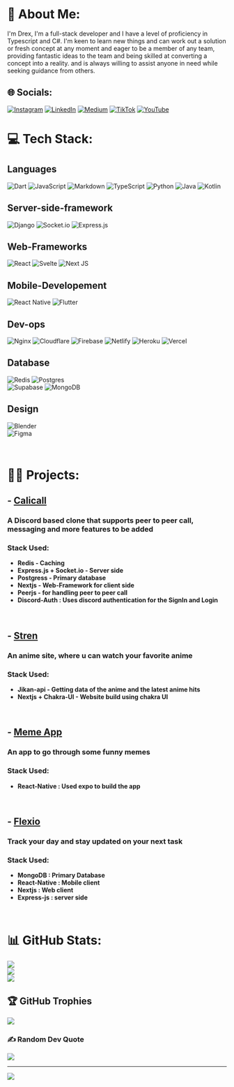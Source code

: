 # 💫 About Me:
I'm Drex, I'm a full-stack developer and I have a level of proficiency in Typescript and C#. I'm keen to learn new things and can work out a solution or fresh concept at any moment and eager to be a member of any team, providing fantastic ideas to the team and being skilled at converting a concept into a reality. and is always willing to assist anyone in need while seeking guidance from others.


## 🌐 Socials:
[![Instagram](https://img.shields.io/badge/Instagram-%23E4405F.svg?logo=Instagram&logoColor=white)](https://instagram.com/drex.sya) [![LinkedIn](https://img.shields.io/badge/LinkedIn-%230077B5.svg?logo=linkedin&logoColor=white)](https://linkedin.com/in/amal-n-a16502226) [![Medium](https://img.shields.io/badge/Medium-12100E?logo=medium&logoColor=white)](https://medium.com/@TyfangXV) [![TikTok](https://img.shields.io/badge/TikTok-%23000000.svg?logo=TikTok&logoColor=white)](https://tiktok.com/@yale_calista) [![YouTube](https://img.shields.io/badge/YouTube-%23FF0000.svg?logo=YouTube&logoColor=white)](https://youtube.com/channel/UCID3fhfAkONRI_9fADzoiXQ) 

# 💻 Tech Stack:

## Languages
![Dart](https://img.shields.io/badge/dart-%230175C2.svg?style=for-the-badge&logo=dart&logoColor=white) 
![JavaScript](https://img.shields.io/badge/javascript-%23323330.svg?style=for-the-badge&logo=javascript&logoColor=%23F7DF1E) 
![Markdown](https://img.shields.io/badge/markdown-%23000000.svg?style=for-the-badge&logo=markdown&logoColor=white) 
![TypeScript](https://img.shields.io/badge/typescript-%23007ACC.svg?style=for-the-badge&logo=typescript&logoColor=white) 
![Python](https://img.shields.io/badge/python-3670A0?style=for-the-badge&logo=python&logoColor=ffdd54) 
![Java](https://img.shields.io/badge/java-%23ED8B00.svg?style=for-the-badge&logo=java&logoColor=white) 
![Kotlin](https://img.shields.io/badge/kotlin-%230095D5.svg?style=for-the-badge&logo=kotlin&logoColor=white) 

## Server-side-framework
![Django](https://img.shields.io/badge/django-%23092E20.svg?style=for-the-badge&logo=django&logoColor=white) 
![Socket.io](https://img.shields.io/badge/Socket.io-black?style=for-the-badge&logo=socket.io&badgeColor=010101)
![Express.js](https://img.shields.io/badge/express.js-black?style=for-the-badge&logo=express.js&badgeColor=010101)

## Web-Frameworks
![React](https://img.shields.io/badge/react-%2320232a.svg?style=for-the-badge&logo=react&logoColor=%2361DAFB) 
![Svelte](https://img.shields.io/badge/svelte-%23f1413d.svg?style=for-the-badge&logo=svelte&logoColor=white) 
![Next JS](https://img.shields.io/badge/Next-black?style=for-the-badge&logo=next.js&logoColor=white)

## Mobile-Developement
![React Native](https://img.shields.io/badge/react_native-%2320232a.svg?style=for-the-badge&logo=react&logoColor=%2361DAFB) 
![Flutter](https://img.shields.io/badge/Flutter-%2302569B.svg?style=for-the-badge&logo=Flutter&logoColor=white)

## Dev-ops
![Nginx](https://img.shields.io/badge/nginx-%23009639.svg?style=for-the-badge&logo=nginx&logoColor=white) 
![Cloudflare](https://img.shields.io/badge/Cloudflare-F38020?style=for-the-badge&logo=Cloudflare&logoColor=white) 
![Firebase](https://img.shields.io/badge/firebase-%23039BE5.svg?style=for-the-badge&logo=firebase) 
![Netlify](https://img.shields.io/badge/netlify-%23000000.svg?style=for-the-badge&logo=netlify&logoColor=#00C7B7) 
![Heroku](https://img.shields.io/badge/heroku-%23430098.svg?style=for-the-badge&logo=heroku&logoColor=white) 
![Vercel](https://img.shields.io/badge/vercel-%23000000.svg?style=for-the-badge&logo=vercel&logoColor=white)

## Database
![Redis](https://img.shields.io/badge/redis-%23DD0031.svg?style=for-the-badge&logo=redis&logoColor=white) 
![Postgres](https://img.shields.io/badge/postgres-%23316192.svg?style=for-the-badge&logo=postgresql&logoColor=white) 	
![Supabase](https://img.shields.io/badge/Supabase-3ECF8E?style=for-the-badge&logo=supabase&logoColor=white) 
![MongoDB](https://img.shields.io/badge/MongoDB-%234ea94b.svg?style=for-the-badge&logo=mongodb&logoColor=white)

## Design
![Blender](https://img.shields.io/badge/blender-%23F5792A.svg?style=for-the-badge&logo=blender&logoColor=white) 	
![Figma](https://img.shields.io/badge/figma-%23F24E1E.svg?style=for-the-badge&logo=figma&logoColor=white)

<br>

# 🧑‍💻 Projects:

## - [Calicall](https://github.com/TyFangXV/Calicall.git)
### A Discord based clone that supports peer to peer call, messaging and more features to be added

### <b>Stack Used:
 * Redis - Caching
 * Express.js + Socket.io - Server side 
 * Postgress - Primary database
 * Nextjs - Web-Framework for client side
 * Peerjs - for handling peer to peer call
 * Discord-Auth : Uses discord authentication for the SignIn and Login

<br>

## - [Stren](https://github.com/TyFangXV/stren.git)
### An anime site, where u can watch your favorite anime 

### <b>Stack Used:
 * Jikan-api - Getting data of the anime and the latest anime hits
 * Nextjs + Chakra-UI - Website build using chakra UI 
 
<br>

## - [Meme App](https://github.com/TyFangXV/Meme-app.git)
### An app to go through some funny memes

### <b> Stack Used:
 * React-Native : Used expo to build the app


<br>

## - [Flexio](https://github.com/TyFangXV/Flexio.git)
### Track your day and stay updated on your next task 

### <b> Stack Used:
 * MongoDB : Primary Database
 * React-Native : Mobile client 
 * Nextjs : Web client
 * Express-js : server side 

<br>

# 📊 GitHub Stats:
![](https://github-readme-stats.vercel.app/api?username=TyfangXV&theme=dark&hide_border=false&include_all_commits=true&count_private=true)<br/>
![](https://github-readme-streak-stats.herokuapp.com/?user=TyfangXV&theme=dark&hide_border=false)<br/>
![](https://github-readme-stats.vercel.app/api/top-langs/?username=TyfangXV&theme=dark&hide_border=false&include_all_commits=true&count_private=true&layout=compact)

## 🏆 GitHub Trophies
![](https://github-profile-trophy.vercel.app/?username=TyfangXV&theme=onedark&no-frame=false&no-bg=false&margin-w=4)

### ✍️ Random Dev Quote
![](https://quotes-github-readme.vercel.app/api?type=vetical&theme=radical)

---
[![](https://visitcount.itsvg.in/api?id=TyfangXV&icon=0&color=4)](https://visitcount.itsvg.in)
